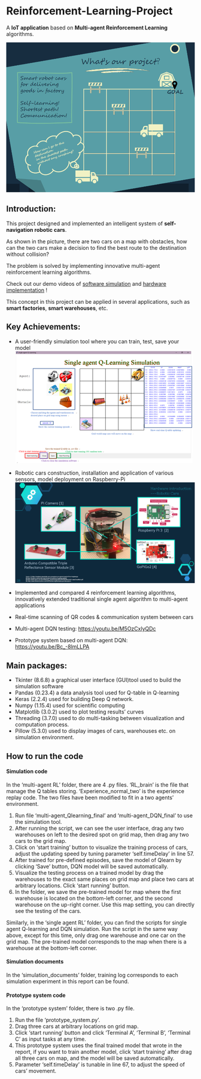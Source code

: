 # Reinforcement-Learning-Project

A **IoT application** based on **Multi-agent Reinforcement Learning** algorithms.

![](figures/image.png?v=1&type=image)
## Introduction:

This project designed and implemented an intelligent system of **self-navigation robotic cars**.

As shown in the picture, there are two cars on a map with obstacles, how can the two cars make a decision to find the best route to the destination without collision? 

The problem is solved by implementing innovative multi-agent reinforcement learning algorithms. 

Check out our demo videos of [software simulation](https://www.youtube.com/watch?v=Bc_-8lmLLPA&t=1s) and [hardware implementation](https://youtu.be/kV14BZ4mV4g)   !

This concept in this project can be applied in several applications, such as **smart factories**, **smart warehouses**, etc.

## Key Achievements:
- A user-friendly simulation tool where you can train, test, save your model
![](figures/image_2.png?v=1&type=image)
- Robotic cars construction, installation and application of various sensors, model deployment on Raspberry-Pi
![](figures/image_3.png?v=1&type=image)

- Implemented and compared 4 reinforcement learning algorithms, innovatively extended traditional single agent algorithm to multi-agent applications
- Real-time scanning of QR codes & communication system between cars
- Multi-agent DQN testing: https://youtu.be/M5OzCxlyQDc
- Prototype system based on multi-agent DQN: https://youtu.be/Bc_-8lmLLPA

## Main packages:
-	Tkinter (8.6.8) a graphical user interface (GUI)tool used to build the simulation software
-	Pandas (0.23.4) a data analysis tool used for Q-table in Q-learning
-	Keras (2.2.4) used for building Deep Q network.
-	Numpy (1.15.4) used for scientific computing
-	Matplotlib (3.0.2) used to plot testing results’ curves
-	Threading (3.7.0) used to do multi-tasking between visualization and computation process.
-	Pillow (5.3.0) used to display images of cars, warehouses etc. on simulation environment.

## How to run the code
#### Simulation code
In the ‘multi-agent RL’ folder, there are 4  .py files. ‘RL_brain’ is the file that manage the Q tables storing. ‘Experience_normal_two’ is the experience replay code. The two files have been modified to fit in a two agents’ environment.
1.	Run file ‘multi-agent_Qlearning_final’ and ‘multi-agent_DQN_final’ to use the simulation tool. 
2.	After running the script, we can see the user interface, drag any two warehouses on left to the desired spot on grid map, then drag any two cars to the grid map.
3.	Click on ‘start training’ button to visualize the training process of cars, adjust the updating speed by tuning parameter ‘self.timeDelay’ in line 57.
4.	After trained for pre-defined episodes, save the model of Qlearn by clicking ‘Save’ button, DQN model will be saved automatically.
5.	Visualize the testing process on a trained model by drag the warehouses to the exact same places on grid map and place two cars at arbitrary locations. Click ‘start running’ button.
6.	In the folder, we save the pre-trained model for map where the first warehouse is located on the bottom-left corner, and the second warehouse on the up-right corner. Use this map setting, you can directly see the testing of the cars.

Similarly, in the ‘single agent RL’ folder, you can find the scripts for single agent Q-learning and DQN simulation. Run the script in the same way above, except for this time, only drag one warehouse and one car on the grid map. The pre-trained model corresponds to the map when there is a warehouse at the bottom-left corner. 



#### Simulation documents
In the ‘simulation_documents’ folder, training log corresponds to each simulation experiment in this report can be found. 

#### Prototype system code
In the ‘prototype system’ folder, there is two .py file.
1.	Run the file ‘prototype_system.py’.
2.	Drag three cars at arbitrary locations on grid map.
3.	Click ‘start running’ button and click ‘Terminal A’, ‘Terminal B’, ‘Terminal C’ as input tasks at any time.
4.	This prototype system uses the final trained model that wrote in the report, if you want to train another model, click ‘start training’ after drag all three cars on map, and the model will be saved automatically.
5.	Parameter ‘self.timeDelay’  is tunable in line 67, to adjust the speed of cars’ movement.
